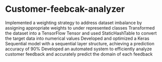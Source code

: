 # Customer-feebcak-analyzer
Implemented a weighting strategy to address dataset imbalance by assigning appropriate weights to under represented classes
Transformed the dataset into a TensorFlow Tensor and used StaticHashTable to convert the target data into numerical values
Developed and optimized a Keras Sequential model with a sequential layer structure, achieving a prediction accuracy of 90%
Developed an automated system to efficiently analyze customer feedback and accurately predict the domain of each feedback

